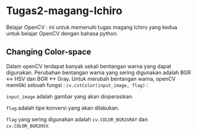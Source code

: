 # Tugas2-magang-Ichiro
Belajar OpenCV : ini untuk memenuhi tugas magang Ichiro yang kedua untuk belajar OpenCV dengan bahasa python.

## Changing Color-space
Dalam openCV terdapat banyak sekali bentangan warna yang dapat digunakan. Perubahan bentangan warna yang sering digunakan adalah BGR <-> HSV dan BGR <-> Gray.
Untuk merubah bentangan warna, openCV memiliki sebuah fungsi :
  `cv.cvtColor(input_image, flag)` :
  
`input_image` adalah gambar yang akan dioperasikan.

`flag` adalah tipe konversi yang akan dilakukan.

`flag` yang sering digunakan adalah `cv.COLOR_BGR2GRAY` dan `cv.COLOR_BGR2HSV`.

